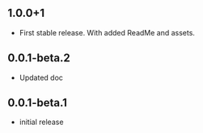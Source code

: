 ## 1.0.0+1
 - First stable release. With added ReadMe and assets.
## 0.0.1-beta.2
 - Updated doc 

## 0.0.1-beta.1
 - initial release
